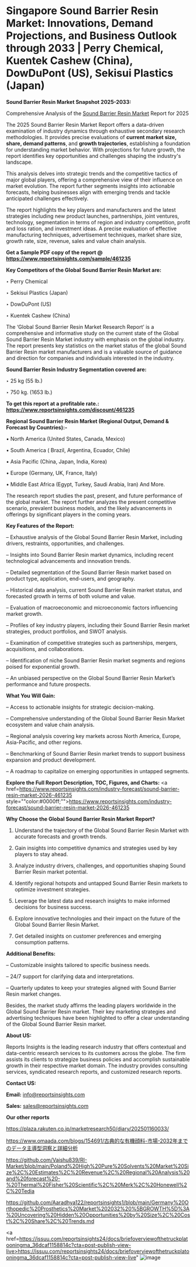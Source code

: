 # Singapore Sound Barrier Resin Market: Innovations, Demand Projections, and Business Outlook through 2033 | Perry Chemical, Kuentek Cashew (China), DowDuPont (US), Sekisui Plastics (Japan)

<strong>Sound Barrier Resin Market Snapshot 2025-2033:</strong>

Comprehensive Analysis of the <a href=https://www.reportsinsights.com/sample/461235>Sound Barrier Resin Market</a> Report for 2025

The 2025 Sound Barrier Resin Market Report offers a data-driven examination of industry dynamics through exhaustive secondary research methodologies. It provides precise evaluations of <strong>current market size, share, demand patterns</strong>, and <strong>growth trajectories</strong>, establishing a foundation for understanding market behavior. With projections for future growth, the report identifies key opportunities and challenges shaping the industry's landscape.

This analysis delves into strategic trends and the competitive tactics of major global players, offering a comprehensive view of their influence on market evolution. The report further segments insights into actionable forecasts, helping businesses align with emerging trends and tackle anticipated challenges effectively.

The report highlights the key players and manufacturers and the latest strategies including new product launches, partnerships, joint ventures, technology, segmentation in terms of region and industry competition, profit and loss ration, and investment ideas. A precise evaluation of effective manufacturing techniques, advertisement techniques, market share size, growth rate, size, revenue, sales and value chain analysis.

<strong>Get a Sample PDF copy of the report @ <a href=https://www.reportsinsights.com/sample/461235 style=color:#0000ff;>https://www.reportsinsights.com/sample/461235</a></strong>

<strong>Key Competitors of the Global Sound Barrier Resin Market are:</strong>

‣ Perry Chemical

‣ Sekisui Plastics (Japan)

‣ DowDuPont (US)

‣ Kuentek Cashew (China)

The ‘Global Sound Barrier Resin Market Research Report’ is a comprehensive and informative study on the current state of the Global Sound Barrier Resin Market industry with emphasis on the global industry. The report presents key statistics on the market status of the global Sound Barrier Resin market manufacturers and is a valuable source of guidance and direction for companies and individuals interested in the industry.

<strong>Sound Barrier Resin Industry Segmentation covered are:</strong>

‣ 25 kg (55 lb.)

‣ 750 kg. (1653 lb.)

<strong>To get this report at a profitable rate.: <a href=https://www.reportsinsights.com/discount/461235 style=color:#0000ff;>https://www.reportsinsights.com/discount/461235</a></strong>

<strong>Regional Sound Barrier Resin Market (Regional Output, Demand &amp; Forecast by Countries):-</strong>

• North America (United States, Canada, Mexico)

• South America ( Brazil, Argentina, Ecuador, Chile)

• Asia Pacific (China, Japan, India, Korea)

• Europe (Germany, UK, France, Italy)

• Middle East Africa (Egypt, Turkey, Saudi Arabia, Iran) And More.

The research report studies the past, present, and future performance of the global market. The report further analyzes the present competitive scenario, prevalent business models, and the likely advancements in offerings by significant players in the coming years.

<strong>Key Features of the Report:</strong>

– Exhaustive analysis of the Global Sound Barrier Resin Market, including drivers, restraints, opportunities, and challenges.

– Insights into Sound Barrier Resin market dynamics, including recent technological advancements and innovation trends.

– Detailed segmentation of the Sound Barrier Resin market based on product type, application, end-users, and geography.

– Historical data analysis, current Sound Barrier Resin market status, and forecasted growth in terms of both volume and value.

– Evaluation of macroeconomic and microeconomic factors influencing market growth.

– Profiles of key industry players, including their Sound Barrier Resin market strategies, product portfolios, and SWOT analysis.

– Examination of competitive strategies such as partnerships, mergers, acquisitions, and collaborations.

– Identification of niche Sound Barrier Resin market segments and regions poised for exponential growth.

– An unbiased perspective on the Global Sound Barrier Resin Market’s performance and future prospects.

<strong>What You Will Gain:</strong>

– Access to actionable insights for strategic decision-making.

– Comprehensive understanding of the Global Sound Barrier Resin Market ecosystem and value chain analysis.

– Regional analysis covering key markets across North America, Europe, Asia-Pacific, and other regions.

– Benchmarking of Sound Barrier Resin market trends to support business expansion and product development.

– A roadmap to capitalize on emerging opportunities in untapped segments.

<strong>Explore the Full Report Description, TOC, Figures, and Charts:</strong>
<a href=https://www.reportsinsights.com/industry-forecast/sound-barrier-resin-market-2026-461235 style=""color:#0000ff;"">https://www.reportsinsights.com/industry-forecast/sound-barrier-resin-market-2026-461235</a>

<strong>Why Choose the Global Sound Barrier Resin Market Report?</strong>

1. Understand the trajectory of the Global Sound Barrier Resin Market with accurate forecasts and growth trends.

2. Gain insights into competitive dynamics and strategies used by key players to stay ahead.

3. Analyze industry drivers, challenges, and opportunities shaping Sound Barrier Resin market potential.

4. Identify regional hotspots and untapped Sound Barrier Resin markets to optimize investment strategies.

5. Leverage the latest data and research insights to make informed decisions for business success.

6. Explore innovative technologies and their impact on the future of the Global Sound Barrier Resin Market.

7. Get detailed insights on customer preferences and emerging consumption patterns.

<strong>Additional Benefits:</strong>

– Customizable insights tailored to specific business needs.

– 24/7 support for clarifying data and interpretations.

– Quarterly updates to keep your strategies aligned with Sound Barrier Resin market changes.

Besides, the market study affirms the leading players worldwide in the Global Sound Barrier Resin market. Their key marketing strategies and advertising techniques have been highlighted to offer a clear understanding of the Global Sound Barrier Resin market.

<strong><strong>About US</strong>:</strong>

Reports Insights is the leading research industry that offers contextual and data-centric research services to its customers across the globe. The firm assists its clients to strategize business policies and accomplish sustainable growth in their respective market domain. The industry provides consulting services, syndicated research reports, and customized research reports.

<strong>Contact US:</strong>

<p class=><b>Email:</b> <a href=mailto:info@reportsinsights.com>info@reportsinsights.com</a></p>
<p class=><b>Sales:</b> <a href=mailto:sales@reportsinsights.com>sales@reportsinsights.com</a></p>

<strong>Our other reports</strong>

<a href=https://plaza.rakuten.co.jp/marketresearch50/diary/202501160033/>https://plaza.rakuten.co.jp/marketresearch50/diary/202501160033/</a>

<a href=https://www.omaada.com/blogs/154691/古典的な有機顔料-市場-2032年までのデータ主導型洞察と詳細分析>https://www.omaada.com/blogs/154691/古典的な有機顔料-市場-2032年までのデータ主導型洞察と詳細分析</a>

<a href=https://github.com/Vaishu839/RI-Market/blob/main/Poland%20High%20Pure%20Solvents%20Market%20Size%2C%20Estimates%2C%20Revenue%2C%20Regional%20Analysis%20and%20forecast%20-%20Thermal%20Fisher%20Scientific%2C%20Merk%2C%20Honewell%2C%20Tedia>https://github.com/Vaishu839/RI-Market/blob/main/Poland%20High%20Pure%20Solvents%20Market%20Size%2C%20Estimates%2C%20Revenue%2C%20Regional%20Analysis%20and%20forecast%20-%20Thermal%20Fisher%20Scientific%2C%20Merk%2C%20Honewell%2C%20Tedia</a>

<a href=https://github.com/Aaradhya122/reportsinsights1/blob/main/Germany%20Orthopedic%20Prosthetics%20Market%202032%20%5BGROWTH%5D%3A%20Uncovering%20Hidden%20Opportunities%20by%20Size%2C%20Cost%2C%20Share%2C%20Trends.md>https://github.com/Aaradhya122/reportsinsights1/blob/main/Germany%20Orthopedic%20Prosthetics%20Market%202032%20%5BGROWTH%5D%3A%20Uncovering%20Hidden%20Opportunities%20by%20Size%2C%20Cost%2C%20Share%2C%20Trends.md</a>

<a href=https://issuu.com/reportsinsights24/docs/briefoverviewofthetruckplatooningma_36dcaf1158814c?cta=post-publish-view-live>https://issuu.com/reportsinsights24/docs/briefoverviewofthetruckplatooningma_36dcaf1158814c?cta=post-publish-view-live</a>"
![image](https://github.com/user-attachments/assets/56e6c2c1-8774-4477-8eaa-1276cdb9c906)

